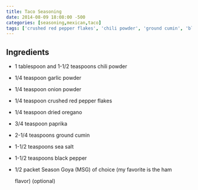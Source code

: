 ```yaml
---
title: Taco Seasoning
date: 2014-08-09 18:08:00 -500
categories: [seasoning,mexican,taco]
tags: ['crushed red pepper flakes', 'chili powder', 'ground cumin', 'black pepper', 'onion powder', 'garlic powder', 'dried oregano', 'sea salt', 'season goya (msg) of choice', 'paprika']
---
```


## Ingredients

-   1 tablespoon and 1-1/2 teaspoons chili powder

-   1/4 teaspoon garlic powder

-   1/4 teaspoon onion powder

-   1/4 teaspoon crushed red pepper flakes

-   1/4 teaspoon dried oregano

-   3/4 teaspoon paprika

-   2-1/4 teaspoons ground cumin

-   1-1/2 teaspoons sea salt

-   1-1/2 teaspoons black pepper

-   1/2 packet Season Goya (MSG) of choice (my favorite is the ham

    flavor) (optional)

